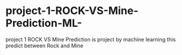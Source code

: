 # project-1-ROCK-VS-Mine-Prediction-ML-
project 1 ROCK VS Mine Prediction is project by machine learning  this predict between  Rock and Mine
